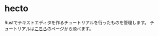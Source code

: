 # hecto

Rustでテキストエディタを作るチュートリアルを行ったものを管理します。
チュートリアルは[こちら](https://www.philippflenker.com/hecto/)のページから飛べます。
